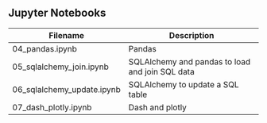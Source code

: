 ## Jupyter Notebooks

| Filename                   | Description                                     |
|----------------------------|-------------------------------------------------|
| 04_pandas.ipynb            | Pandas                                          |
| 05_sqlalchemy_join.ipynb   | SQLAlchemy and pandas to load and join SQL data |
| 06_sqlalchemy_update.ipynb | SQLAlchemy to update a SQL table                |
| 07_dash_plotly.ipynb       | Dash and plotly                                 |
